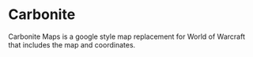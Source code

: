 # Carbonite

Carbonite Maps is a google style map replacement for World of Warcraft that includes the map and coordinates.

